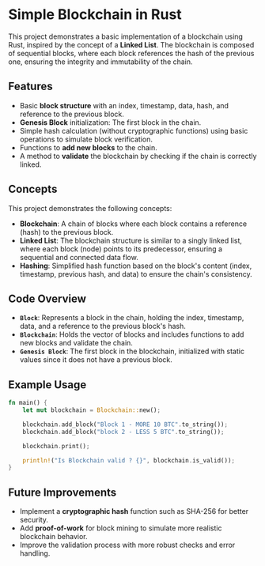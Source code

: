 # Simple Blockchain in Rust

This project demonstrates a basic implementation of a blockchain using Rust, inspired by the concept of a **Linked List**. The blockchain is composed of sequential blocks, where each block references the hash of the previous one, ensuring the integrity and immutability of the chain.

## Features

- Basic **block structure** with an index, timestamp, data, hash, and reference to the previous block.
- **Genesis Block** initialization: The first block in the chain.
- Simple hash calculation (without cryptographic functions) using basic operations to simulate block verification.
- Functions to **add new blocks** to the chain.
- A method to **validate** the blockchain by checking if the chain is correctly linked.

## Concepts

This project demonstrates the following concepts:
- **Blockchain**: A chain of blocks where each block contains a reference (hash) to the previous block.
- **Linked List**: The blockchain structure is similar to a singly linked list, where each block (node) points to its predecessor, ensuring a sequential and connected data flow.
- **Hashing**: Simplified hash function based on the block's content (index, timestamp, previous hash, and data) to ensure the chain's consistency.

## Code Overview

- **`Block`**: Represents a block in the chain, holding the index, timestamp, data, and a reference to the previous block's hash.
- **`Blockchain`**: Holds the vector of blocks and includes functions to add new blocks and validate the chain.
- **`Genesis Block`**: The first block in the blockchain, initialized with static values since it does not have a previous block.

## Example Usage

```rust
fn main() {
    let mut blockchain = Blockchain::new();

    blockchain.add_block("Block 1 - MORE 10 BTC".to_string());
    blockchain.add_block("block 2 - LESS 5 BTC".to_string());

    blockchain.print();

    println!("Is Blockchain valid ? {}", blockchain.is_valid());
}
```

## Future Improvements

- Implement a **cryptographic hash** function such as SHA-256 for better security.
- Add **proof-of-work** for block mining to simulate more realistic blockchain behavior.
- Improve the validation process with more robust checks and error handling.
